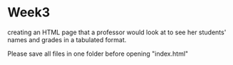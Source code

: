 # Week3
creating an HTML page that a professor would look at to see her students' names and grades in a tabulated format.

Please save all files in one folder before opening "index.html" 
